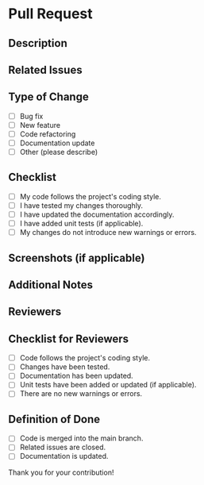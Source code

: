 # Pull Request

## Description

<!-- Provide a brief summary of your changes and their purpose. -->

## Related Issues

<!-- Reference any related issues by mentioning their number (e.g., #123). -->

## Type of Change

- [ ] Bug fix
- [ ] New feature
- [ ] Code refactoring
- [ ] Documentation update
- [ ] Other (please describe)

## Checklist

- [ ] My code follows the project's coding style.
- [ ] I have tested my changes thoroughly.
- [ ] I have updated the documentation accordingly.
- [ ] I have added unit tests (if applicable).
- [ ] My changes do not introduce new warnings or errors.

## Screenshots (if applicable)

<!-- Include screenshots or GIFs demonstrating the changes, if applicable. -->

## Additional Notes

<!-- Add any additional information or context about the changes. -->

## Reviewers

<!-- Mention any specific team members or contributors you would like to review your code. -->

## Checklist for Reviewers

- [ ] Code follows the project's coding style.
- [ ] Changes have been tested.
- [ ] Documentation has been updated.
- [ ] Unit tests have been added or updated (if applicable).
- [ ] There are no new warnings or errors.

## Definition of Done

- [ ] Code is merged into the main branch.
- [ ] Related issues are closed.
- [ ] Documentation is updated.

Thank you for your contribution!
